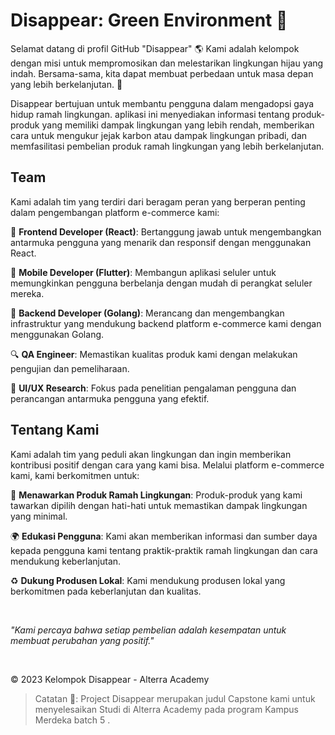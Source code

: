# Disappear: Green Environment 🌿
Selamat datang di profil GitHub "Disappear" 🌎 Kami adalah kelompok dengan misi untuk mempromosikan dan melestarikan lingkungan hijau yang indah. Bersama-sama, kita dapat membuat perbedaan untuk masa depan yang lebih berkelanjutan. 🌿


Disappear bertujuan untuk membantu pengguna dalam mengadopsi gaya hidup ramah lingkungan. aplikasi ini menyediakan informasi tentang produk-produk yang memiliki dampak lingkungan yang lebih rendah, memberikan cara untuk mengukur jejak karbon atau dampak lingkungan pribadi, dan memfasilitasi pembelian produk ramah lingkungan yang lebih berkelanjutan.


## Team

Kami adalah tim yang terdiri dari beragam peran yang berperan penting dalam pengembangan platform e-commerce kami:

🌱 **Frontend Developer (React)**: Bertanggung jawab untuk mengembangkan antarmuka pengguna yang menarik dan responsif dengan menggunakan React.

📱 **Mobile Developer (Flutter)**: Membangun aplikasi seluler untuk memungkinkan pengguna berbelanja dengan mudah di perangkat seluler mereka.

🚀 **Backend Developer (Golang)**: Merancang dan mengembangkan infrastruktur yang mendukung backend platform e-commerce kami dengan menggunakan Golang.

🔍 **QA Engineer**: Memastikan kualitas produk kami dengan melakukan pengujian dan pemeliharaan.

🎨 **UI/UX Research**: Fokus pada penelitian pengalaman pengguna dan perancangan antarmuka pengguna yang efektif.


## Tentang Kami

Kami adalah tim yang peduli akan lingkungan dan ingin memberikan kontribusi positif dengan cara yang kami bisa. Melalui platform e-commerce kami, kami berkomitmen untuk:

🌱 **Menawarkan Produk Ramah Lingkungan**: Produk-produk yang kami tawarkan dipilih dengan hati-hati untuk memastikan dampak lingkungan yang minimal.

🌍 **Edukasi Pengguna**: Kami akan memberikan informasi dan sumber daya kepada pengguna kami tentang praktik-praktik ramah lingkungan dan cara mendukung keberlanjutan.

♻️ **Dukung Produsen Lokal**: Kami mendukung produsen lokal yang berkomitmen pada keberlanjutan dan kualitas.

<br>

_"Kami percaya bahwa setiap pembelian adalah kesempatan untuk membuat perubahan yang positif."_

<br>


© 2023 Kelompok Disappear - Alterra Academy

> Catatan 📢: Project Disappear merupakan judul Capstone kami untuk menyelesaikan Studi di Alterra Academy pada program Kampus Merdeka batch 5 .




